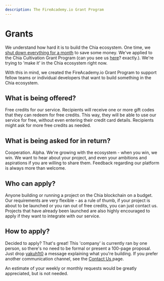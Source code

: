 ```yaml
---
description: The FireAcademy.io Grant Program
---
```


# Grants

We understand how hard it is to build the Chia ecosystem. One time, we [shut down everything for a month](https://twitter.com/fireacademyio/status/1583590565803065344) to save some money. We've applied to the Chia Cultivation Grant Program (can you see us [here](https://www.chia.net/grants/)? exactly.). We're trying to 'make it' in the Chia ecosystem right now.



With this in mind, we created the FireAcademy.io Grant Program to support fellow teams or individual developers that want to build something in the Chia ecosystem.

## What is being offered?

Free credits for our service. Recipients will receive one or more gift codes that they can redeem for free credits. This way, they will be able to use our service for free, without even entering their credit card details. Recipients might ask for more free credits as needed.

## What is being asked for in return?

Cooperation. Alpha. We're growing with the ecosystem - when you win, we win. We want to hear about your project, and even your ambitions and aspirations if you are willing to share them. Feedback regarding our platform is always more than welcome.&#x20;

## Who can apply?

Anyone building or running a project on the Chia blockchain on a budget. Our requirements are very flexible - as a rule of thumb, if your project is about to be launched or you ran out of free credits, you can just contact us. Projects that have already been launched are also highly encouraged to apply if they want to integrate with our service.

## How to apply?

Decided to apply? That's great! This 'company' is currently ran by one person, so there's no need to be formal or present a 100-page proposal. Just drop [yakuh1t0](https://twitter.com/yakuh1t0) a message explaining what you're building. If you prefer another communication channel, see the [Contact Us ](contact-us.md)page.

An estimate of your weekly or monthly requests would be greatly appreciated, but is not needed.
